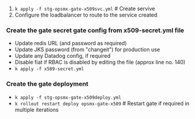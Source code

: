 1. ```k apply -f stg-opsmx-gate-x509svc.yml``` # Create servive
2. Configure the loadbalancer to route to the service created

### Create the gate secret gate config from x509-secret.yml file
- Update redis URL (and password as required)
- Update JKS password (from "changeit") for production use
- Update any Datadog config, if required
- Disable fiat if RBAC is disabled by editing the file (approx line no. 140)
- ```k apply -f x509-secret.yml```

### Create the gate deployment
- ```k apply -f stg-opsmx-gate-x509deploy.yml```
- ```k rollout restart deploy opsmx-gate-x509``` # Restart gate if required in multiple iterations
